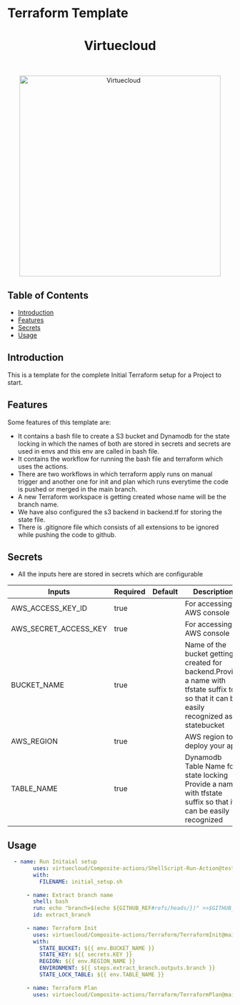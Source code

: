 # Terraform Template

<h1 align="center"> Virtuecloud </h1> <br>
<p align="center">
  <a href="https://virtuecloud.io/">
    <img alt="Virtuecloud" title="Virtuecloud" src="https://virtuecloud.io/assets/images/VitueCloud_Logo.png" width="450">
  </a>
</p>

## Table of Contents

- [Introduction](#introduction)
- [Features](#features)
- [Secrets](#secrets)
- [Usage](#usage)

## Introduction

This is a template for the complete Initial Terraform setup for a Project to start.

## Features

Some features of this template are:

* It contains a bash file to create a S3 bucket and Dynamodb for the state locking in which the names of both are stored in secrets and secrets are used in envs and this env are called in bash file.
* It contains the workflow for running the bash file and terraform which uses the actions.
* There are two workflows in which terraform apply runs on manual trigger and another one for init and plan which runs everytime the code is pushed or merged in the main branch.
* A new Terraform workspace is getting created whose name will be the branch name.
* We have also configured the s3 backend in backend.tf for storing the state file.
* There is .gitignore file which consists of all extensions to be ignored while pushing the code to github.

## Secrets

* All the inputs here are stored in secrets which are configurable

| Inputs  | Required | Default | Description |
|---------|----------|---------|-------------|
|AWS_ACCESS_KEY_ID|true| |For accessing AWS console|
|AWS_SECRET_ACCESS_KEY|true| |For accessing AWS console|
|BUCKET_NAME|true| |Name of the bucket getting created for backend.Provide a name with tfstate suffix to it so that it can be easily recognized as a statebucket|
|AWS_REGION|true| |AWS region to deploy your app|
|TABLE_NAME|true| |Dynamodb Table Name for state locking Provide a name with tfstate suffix so that it can be easily recognized|

## Usage

```yaml
  - name: Run Initaial setup
        uses: virtuecloud/Composite-actions/ShellScript-Run-Action@test
        with:
          FILENAME: initial_setup.sh
          
      - name: Extract branch name
        shell: bash
        run: echo "branch=$(echo ${GITHUB_REF#refs/heads/})" >>$GITHUB_OUTPUT
        id: extract_branch
        
      - name: Terraform Init
        uses: virtuecloud/Composite-actions/Terraform/TerraformInit@main
        with:
          STATE_BUCKET: ${{ env.BUCKET_NAME }}
          STATE_KEY: ${{ secrets.KEY }}
          REGION: ${{ env.REGION_NAME }}
          ENVIRONMENT: ${{ steps.extract_branch.outputs.branch }}             
          STATE_LOCK_TABLE: ${{ env.TABLE_NAME }}    
          
      - name: Terraform Plan
        uses: virtuecloud/Composite-actions/Terraform/TerraformPlan@main
```





